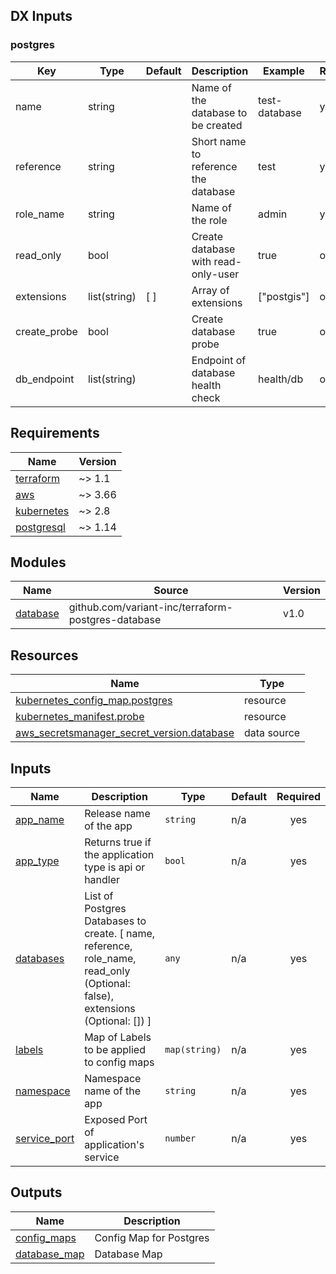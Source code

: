<!-- markdownlint-disable MD033 MD013 MD041 -->

## DX Inputs

### postgres

| Key          | Type         | Default | Description                          | Example       | Required |
| ------------ | ------------ | ------- | ------------------------------------ | ------------- | -------- |
| name         | string       |         | Name of the database to be created   | test-database | yes      |
| reference    | string       |         | Short name to reference the database | test          | yes      |
| role_name    | string       |         | Name of the role                     | admin         | yes      |
| read_only    | bool         |         | Create database with read-only-user  | true          | optional |
| extensions   | list(string) | [ ]     | Array of extensions                  | ["postgis"]   | optional |
| create_probe | bool         |         | Create database probe                | true          | optional |
| db_endpoint  | list(string) |         | Endpoint of database health check    | health/db     | optional |

<!-- BEGINNING OF PRE-COMMIT-TERRAFORM DOCS HOOK -->
## Requirements

| Name | Version |
|------|---------|
| <a name="requirement_terraform"></a> [terraform](#requirement\_terraform) | ~> 1.1 |
| <a name="requirement_aws"></a> [aws](#requirement\_aws) | ~> 3.66 |
| <a name="requirement_kubernetes"></a> [kubernetes](#requirement\_kubernetes) | ~> 2.8 |
| <a name="requirement_postgresql"></a> [postgresql](#requirement\_postgresql) | ~> 1.14 |

## Modules

| Name | Source | Version |
|------|--------|---------|
| <a name="module_database"></a> [database](#module\_database) | github.com/variant-inc/terraform-postgres-database | v1.0 |

## Resources

| Name | Type |
|------|------|
| [kubernetes_config_map.postgres](https://registry.terraform.io/providers/hashicorp/kubernetes/latest/docs/resources/config_map) | resource |
| [kubernetes_manifest.probe](https://registry.terraform.io/providers/hashicorp/kubernetes/latest/docs/resources/manifest) | resource |
| [aws_secretsmanager_secret_version.database](https://registry.terraform.io/providers/hashicorp/aws/latest/docs/data-sources/secretsmanager_secret_version) | data source |

## Inputs

| Name | Description | Type | Default | Required |
|------|-------------|------|---------|:--------:|
| <a name="input_app_name"></a> [app\_name](#input\_app\_name) | Release name of the app | `string` | n/a | yes |
| <a name="input_app_type"></a> [app\_type](#input\_app\_type) | Returns true if the application type is api or handler | `bool` | n/a | yes |
| <a name="input_databases"></a> [databases](#input\_databases) | List of Postgres Databases to create. [ name, reference, role\_name, read\_only (Optional: false), extensions (Optional: []) ] | `any` | n/a | yes |
| <a name="input_labels"></a> [labels](#input\_labels) | Map of Labels to be applied to config maps | `map(string)` | n/a | yes |
| <a name="input_namespace"></a> [namespace](#input\_namespace) | Namespace name of the app | `string` | n/a | yes |
| <a name="input_service_port"></a> [service\_port](#input\_service\_port) | Exposed Port of application's service | `number` | n/a | yes |

## Outputs

| Name | Description |
|------|-------------|
| <a name="output_config_maps"></a> [config\_maps](#output\_config\_maps) | Config Map for Postgres |
| <a name="output_database_map"></a> [database\_map](#output\_database\_map) | Database Map |
<!-- END OF PRE-COMMIT-TERRAFORM DOCS HOOK -->
